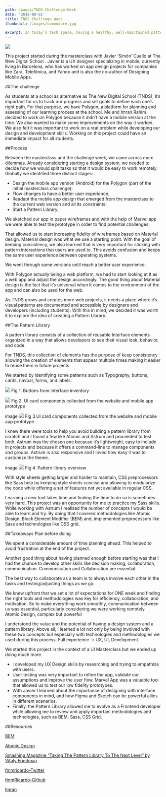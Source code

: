```yaml
---
path: /pages/TNDS-Challenge-Week
date: '2018-08-01'
title: TNDS Challenge Week
thumbnail: /images/commodore.jpg

excerpt: In today’s tech space, having a healthy, well-maintained pattern library is considered a central piece of the design and development process, guiding designers and developers to better and more consistent results. This is why, on a recent project, we started working on a pattern library.
---
```


![](./working_dev.jpg)

This project started during the masterclass with Javier ‘Simón’ Cuello at The New Digital School . Javier is a UX designer specializing in mobile, currently living in Barcelona, who has worked on app design projects for companies like Zara, Telefónica, and Yahoo and is also the co-author of Designing Mobile Apps.

##The challenge

As students at a school as alternative as The New Digital School (TNDS), it’s important for us to track our progress and set goals to define each one’s right path. For that purpose, we have Polygon, a platform for planning and assessing of our learning process at the school.
Me and Imran Rahim decided to work on Polygon because it didn’t have a mobile version at the time. We also wanted to make some improvements on the way it worked.
We also felt it was important to work on a real problem while developing our design and development skills. Working on this project could have an immediate impact for all students.

##Process

Between the masterclass and the challenge week, we came across more dilemmas. Already considering starting a design system, we needed to decide how we would split tasks so that it would be easy to work remotely. Globally we identified three distinct stages:

- Design the mobile app version (Android) for the Polygon (part of the initial masterclass challenge);
- Flow changes to have a better user experience;
- Readapt the mobile app design that emerged from the masterclass to the current web version and all its constraints;
- Start a Pattern Library;

We sketched our app in paper wireframes and with the help of Marvel app we were able to test the prototype in order to find potential challenges.

That allowed us to start increasing fidelity of wireframes based on Material design. Material design was what we use a starting point. With the goal of keeping consistency, we also learned that is very important for sticking with pattern interactions that users are used to. This avoids confusion and keeps the same user experience between operating systems.

We went through some versions until reach a better user experience.

With Polygon actually being a web platform, we had to start looking at it as a web app and adjust the design accordingly. The good thing about Material design is the fact that it’s universal when it comes to the environment of the app and can also be used for the web.

As TNDS grows and creates more web projects, it needs a place where it’s visual patterns are documented and accessible by designers and developers (including students). With this in mind, we decided it was worth it to explore the idea of creating a Pattern Library.

##The Pattern Library

A pattern library consists of a collection of reusable Interface elements organized in a way that allows developers to see their visual look, behavior, and code.

For TNDS, this collection of elements has the purpose of keep consistency allowing the creation of elements that appear multiple times making it easier to reuse them in future projects.

We started by identifying some patterns such as Typography, buttons, cards, navbar, forms, and labels.

![](./buttons.png)
Fig 1. Buttons from interface inventory

![](./cards.png)
Fig 2. UI card components collected from the website and mobile app prototype

image
![](./cards_1.png)
Fig 3.UI card components collected from the website and mobile app prototype

I knew there were tools to help you avoid building a pattern library from scratch and I found a few like Atomic and Astrum and proceeded to test both. Astrum was the chosen one because it’s lightweight, easy to include in projects and because it offers a command-line to manage components and groups. Astrum is also responsive and I loved how easy it was to customize the theme.

image
![](./Pattern-library-overwiew.png)
Fig 4. Pattern library overview

With style sheets getting larger and harder to maintain, CSS preprocessors like Sass help by keeping style sheets concise and allowing to modularize the code while offering a set of features not yet available in regular CSS.

Learning a new tool takes time and finding the time to do so is sometimes very hard. This project was an opportunity for me to practice my Sass skills.
While working with Astrum I realized the number of concepts I would be able to learn and try. By doing that I covered methodologies like Atomic Design, Block Element Modifier (BEM) and, implemented preprocessors like Sass and technologies like CSS grid.

##Takeaways
Plan before doing

We spent a considerable amount of time planning ahead. This helped to avoid frustration at the end of the project.

Another good thing about having planned enough before starting was that I had the chance to develop other skills like decision making, collaboration, communication.
Communication and Collaboration are essential

The best way to collaborate as a team is to always involve each other in the tasks and testing/adjusting things as we go.

We knew upfront that we set a lot of expectations for ONE week and finding the right tools and methodologies was key for efficiency, collaboration, and motivation. So to make everything work smoothly, communication between us was essential, particularly considering we were working remotely.
Atomic Design, complex but powerful

I understood the value and the potential of having a design system and a pattern library. Above all, I learned a lot not only by being involved with these two concepts but especially with technologies and methodologies we used during this process.
Full experience -> UX, UI, Development

We started this project in the context of a UI Masterclass but we ended up doing much more.

- I developed my UX Design skills by researching and trying to empathize with users.
- User testing was very important to refine the app, validate our assumptions and improve the user flow. Marvel App was a valuable tool that allowed us to test our low fidelity prototypes.
- With Javier I learned about the importance of designing with interface components in mind, and how Figma and Sketch can be powerful allies in different scenarios.
- Finally, the Pattern Library allowed me to evolve as a Frontend developer while allowing me to review and apply important methodologies and technologies, such as BEM, Sass, CSS Grid.

##Resources

[BEM](http://getbem.com/)

[Atomic Design](http://bradfrost.com/blog/post/atomic-web-design/)

[Smashing Magazine “Taking The Pattern Library To The Next Level“ by Vitaly Friedman](https://www.smashingmagazine.com/taking-pattern-libraries-next-level/)

[fmmricardo-Twitter](https://twitter.com/FMMRicardo)

[fmmRicardo-Github](https://github.com/fmmricardo)

[Imran](https://twitter.com/imran_rahim_pt)
